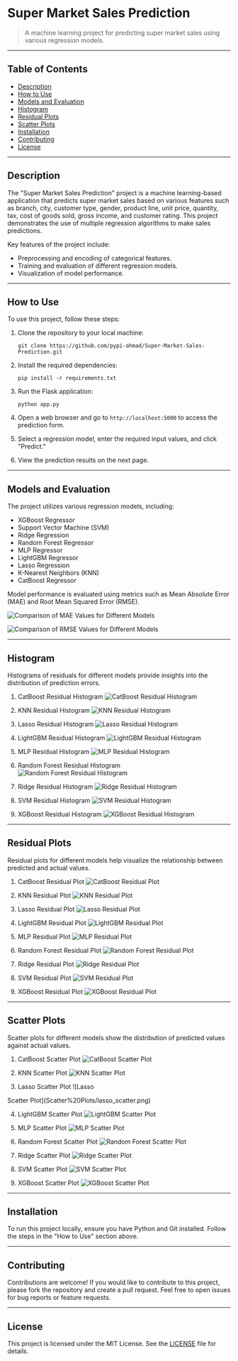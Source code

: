# Super Market Sales Prediction

> A machine learning project for predicting super market sales using various regression models.

---

## Table of Contents

- [Description](#description)
- [How to Use](#how-to-use)
- [Models and Evaluation](#models-and-evaluation)
- [Histogram](#histogram)
- [Residual Plots](#residual-plots)
- [Scatter Plots](#scatter-plots)
- [Installation](#installation)
- [Contributing](#contributing)
- [License](#license)

---

## Description

The "Super Market Sales Prediction" project is a machine learning-based application that predicts super market sales based on various features such as branch, city, customer type, gender, product line, unit price, quantity, tax, cost of goods sold, gross income, and customer rating. This project demonstrates the use of multiple regression algorithms to make sales predictions.

Key features of the project include:
- Preprocessing and encoding of categorical features.
- Training and evaluation of different regression models.
- Visualization of model performance.

---

## How to Use

To use this project, follow these steps:

1. Clone the repository to your local machine:

   ```shell
   git clone https://github.com/pypi-ahmad/Super-Market-Sales-Prediction.git
   ```

2. Install the required dependencies:

   ```shell
   pip install -r requirements.txt
   ```

3. Run the Flask application:

   ```shell
   python app.py
   ```

4. Open a web browser and go to `http://localhost:5000` to access the prediction form.

5. Select a regression model, enter the required input values, and click "Predict."

6. View the prediction results on the next page.

---

## Models and Evaluation

The project utilizes various regression models, including:
- XGBoost Regressor
- Support Vector Machine (SVM)
- Ridge Regression
- Random Forest Regressor
- MLP Regressor
- LightGBM Regressor
- Lasso Regression
- K-Nearest Neighbors (KNN)
- CatBoost Regressor

Model performance is evaluated using metrics such as Mean Absolute Error (MAE) and Root Mean Squared Error (RMSE).

![Comparison of MAE Values for Different Models](Comparison%20of%20MAE%20Values%20for%20Different%20Models.png)

![Comparison of RMSE Values for Different Models](Comparison%20of%20RMSE%20Values%20for%20Different%20Models.png)

---

## Histogram

Histograms of residuals for different models provide insights into the distribution of prediction errors.

1. CatBoost Residual Histogram
   ![CatBoost Residual Histogram](Histogram/catboost_residuals_histogram.png)

2. KNN Residual Histogram
   ![KNN Residual Histogram](Histogram/knn_residuals_histogram.png)

3. Lasso Residual Histogram
   ![Lasso Residual Histogram](Histogram/lasso_residuals_histogram.png)

4. LightGBM Residual Histogram
   ![LightGBM Residual Histogram](Histogram/lgbm_residuals_histogram.png)

5. MLP Residual Histogram
   ![MLP Residual Histogram](Histogram/mlp_residuals_histogram.png)

6. Random Forest Residual Histogram
   ![Random Forest Residual Histogram](Histogram/rf_residuals_histogram.png)

7. Ridge Residual Histogram
   ![Ridge Residual Histogram](Histogram/ridge_residuals_histogram.png)

8. SVM Residual Histogram
   ![SVM Residual Histogram](Histogram/svm_residuals_histogram.png)

9. XGBoost Residual Histogram
   ![XGBoost Residual Histogram](Histogram/xgb_residuals_histogram.png)

---

## Residual Plots

Residual plots for different models help visualize the relationship between predicted and actual values.

1. CatBoost Residual Plot
   ![CatBoost Residual Plot](Residual%20Plots/catboost_residual_plot.png)

2. KNN Residual Plot
   ![KNN Residual Plot](Residual%20Plots/knn_residual_plot.png)

3. Lasso Residual Plot
   ![Lasso Residual Plot](Residual%20Plots/lasso_residual_plot.png)

4. LightGBM Residual Plot
   ![LightGBM Residual Plot](Residual%20Plots/lgbm_residual_plot.png)

5. MLP Residual Plot
   ![MLP Residual Plot](Residual%20Plots/mlp_residual_plot.png)

6. Random Forest Residual Plot
   ![Random Forest Residual Plot](Residual%20Plots/rf_residual_plot.png)

7. Ridge Residual Plot
   ![Ridge Residual Plot](Residual%20Plots/ridge_residual_plot.png)

8. SVM Residual Plot
   ![SVM Residual Plot](Residual%20Plots/svm_residual_plot.png)

9. XGBoost Residual Plot
   ![XGBoost Residual Plot](Residual%20Plots/xgb_residual_plot.png)

---

## Scatter Plots

Scatter plots for different models show the distribution of predicted values against actual values.

1. CatBoost Scatter Plot
   ![CatBoost Scatter Plot](Scatter%20Plots/catboost_scatter.png)

2. KNN Scatter Plot
   ![KNN Scatter Plot](Scatter%20Plots/knn_scatter.png)

3. Lasso Scatter Plot
   ![Lasso

 Scatter Plot](Scatter%20Plots/lasso_scatter.png)

4. LightGBM Scatter Plot
   ![LightGBM Scatter Plot](Scatter%20Plots/lightgbm_scatter.png)

5. MLP Scatter Plot
   ![MLP Scatter Plot](Scatter%20Plots/mlp_scatter.png)

6. Random Forest Scatter Plot
   ![Random Forest Scatter Plot](Scatter%20Plots/rf_scatter.png)

7. Ridge Scatter Plot
   ![Ridge Scatter Plot](Scatter%20Plots/ridge_scatter.png)

8. SVM Scatter Plot
   ![SVM Scatter Plot](Scatter%20Plots/svm_scatter.png)

9. XGBoost Scatter Plot
   ![XGBoost Scatter Plot](Scatter%20Plots/xgb_scatter.png)

---

## Installation

To run this project locally, ensure you have Python and Git installed. Follow the steps in the "How to Use" section above.

---

## Contributing

Contributions are welcome! If you would like to contribute to this project, please fork the repository and create a pull request. Feel free to open issues for bug reports or feature requests.

---

## License

This project is licensed under the MIT License. See the [LICENSE](LICENSE) file for details.
